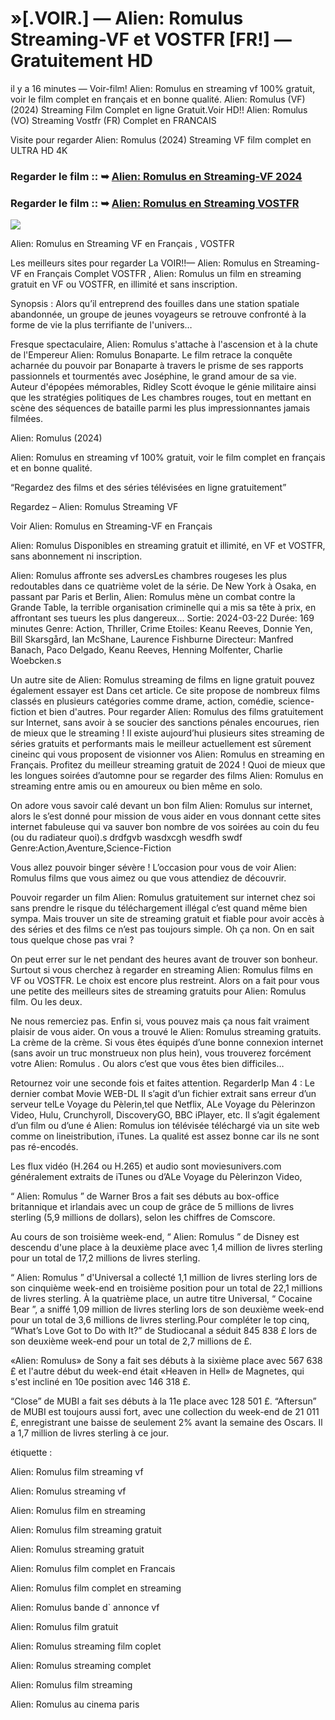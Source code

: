 # »[.VOIR.] — Alien: Romulus Streaming-VF et VOSTFR [FR!] — Gratuitement HD

il y a 16 minutes — Voir-film! Alien: Romulus en streaming vf 100% gratuit, voir le film complet en français et en bonne qualité. Alien: Romulus (VF) (2024) Streaming Film Complet en ligne Gratuit.Voir HD!! Alien: Romulus (VO) Streaming Vostfr (FR) Complet en FRANCAIS

Visite pour regarder Alien: Romulus (2024) Streaming VF film complet en ULTRA HD 4K

### Regarder le film :: ➥ [Alien: Romulus en Streaming-VF 2024](https://t.co/UjXJCMxBgY)

### Regarder le film :: ➥ [Alien: Romulus en Streaming VOSTFR](https://t.co/UjXJCMxBgY)

<p dir="auto"><a href="https://t.co/UjXJCMxBgY" title="720p" rel="nofollow"><img src="https://i.imgur.com/jhNGoEt.gif" style="max-width: 100%;"></a></p>

Alien: Romulus en Streaming VF en Français , VOSTFR

Les meilleurs sites pour regarder La VOIR!!— Alien: Romulus en Streaming-VF en Français Complet VOSTFR , Alien: Romulus un film en streaming gratuit en VF ou VOSTFR, en illimité et sans inscription.

Synopsis : Alors qu’il entreprend des fouilles dans une station spatiale abandonnée, un groupe de jeunes voyageurs se retrouve confronté à la forme de vie la plus terrifiante de l'univers…

Fresque spectaculaire, Alien: Romulus s'attache à l'ascension et à la chute de l'Empereur Alien: Romulus Bonaparte. Le film retrace la conquête acharnée du pouvoir par Bonaparte à travers le prisme de ses rapports passionnels et tourmentés avec Joséphine, le grand amour de sa vie. Auteur d'épopées mémorables, Ridley Scott évoque le génie militaire ainsi que les stratégies politiques de Les chambres rouges, tout en mettant en scène des séquences de bataille parmi les plus impressionnantes jamais filmées.

Alien: Romulus (2024)

Alien: Romulus en streaming vf 100% gratuit, voir le film complet en français et en bonne qualité.

“Regardez des films et des séries télévisées en ligne gratuitement”

Regardez – Alien: Romulus Streaming VF

Voir Alien: Romulus en Streaming-VF en Français

Alien: Romulus Disponibles en streaming gratuit et illimité, en VF et VOSTFR, sans abonnement ni inscription.

Alien: Romulus affronte ses adversLes chambres rougeses les plus redoutables dans ce quatrième volet de la série. De New York à Osaka, en passant par Paris et Berlin, Alien: Romulus mène un combat contre la Grande Table, la terrible organisation criminelle qui a mis sa tête à prix, en affrontant ses tueurs les plus dangereux... Sortie: 2024-03-22 Durée: 169 minutes Genre: Action, Thriller, Crime Etoiles: Keanu Reeves, Donnie Yen, Bill Skarsgård, Ian McShane, Laurence Fishburne Directeur: Manfred Banach, Paco Delgado, Keanu Reeves, Henning Molfenter, Charlie Woebcken.s

Un autre site de Alien: Romulus streaming de films en ligne gratuit pouvez également essayer est Dans cet article. Ce site propose de nombreux films classés en plusieurs catégories comme drame, action, comédie, science-fiction et bien d'autres. Pour regarder Alien: Romulus des films gratuitement sur Internet, sans avoir à se soucier des sanctions pénales encourues, rien de mieux que le streaming ! Il existe aujourd’hui plusieurs sites streaming de séries gratuits et performants mais le meilleur actuellement est sûrement cineinc qui vous proposent de visionner vos Alien: Romulus en streaming en Français. Profitez du meilleur streaming gratuit de 2024 ! Quoi de mieux que les longues soirées d’automne pour se regarder des films Alien: Romulus en streaming entre amis ou en amoureux ou bien même en solo.

On adore vous savoir calé devant un bon film Alien: Romulus sur internet, alors le s’est donné pour mission de vous aider en vous donnant cette sites internet fabuleuse qui va sauver bon nombre de vos soirées au coin du feu (ou du radiateur quoi).s drdfgvb wasdxcgh wesdfh swdf Genre:Action,Aventure,Science-Fiction

Vous allez pouvoir binger sévère ! L’occasion pour vous de voir Alien: Romulus films que vous aimez ou que vous attendiez de découvrir.

Pouvoir regarder un film Alien: Romulus gratuitement sur internet chez soi sans prendre le risque du téléchargement illégal c’est quand même bien sympa. Mais trouver un site de streaming gratuit et fiable pour avoir accès à des séries et des films ce n’est pas toujours simple. Oh ça non. On en sait tous quelque chose pas vrai ?

On peut errer sur le net pendant des heures avant de trouver son bonheur. Surtout si vous cherchez à regarder en streaming Alien: Romulus films en VF ou VOSTFR. Le choix est encore plus restreint. Alors on a fait pour vous une petite des meilleurs sites de streaming gratuits pour Alien: Romulus film. Ou les deux.

Ne nous remerciez pas. Enfin si, vous pouvez mais ça nous fait vraiment plaisir de vous aider. On vous a trouvé le Alien: Romulus streaming gratuits. La crème de la crème. Si vous êtes équipés d’une bonne connexion internet (sans avoir un truc monstrueux non plus hein), vous trouverez forcément votre Alien: Romulus . Ou alors c’est que vous êtes bien difficiles…

Retournez voir une seconde fois et faites attention. RegarderIp Man 4 : Le dernier combat Movie WEB-DL Il s’agit d’un fichier extrait sans erreur d’un serveur telLe Voyage du Pèlerin,tel que Netflix, ALe Voyage du Pèlerinzon Video, Hulu, Crunchyroll, DiscoveryGO, BBC iPlayer, etc. Il s’agit également d’un film ou d’une é Alien: Romulus ion télévisée téléchargé via un site web comme on lineistribution, iTunes. La qualité est assez bonne car ils ne sont pas ré-encodés.

Les flux vidéo (H.264 ou H.265) et audio sont moviesunivers.com généralement extraits de iTunes ou d’ALe Voyage du Pèlerinzon Video,

“ Alien: Romulus ” de Warner Bros a fait ses débuts au box-office britannique et irlandais avec un coup de grâce de 5 millions de livres sterling (5,9 millions de dollars), selon les chiffres de Comscore.

Au cours de son troisième week-end, “ Alien: Romulus ” de Disney est descendu d'une place à la deuxième place avec 1,4 million de livres sterling pour un total de 17,2 millions de livres sterling.

“ Alien: Romulus ” d'Universal a collecté 1,1 million de livres sterling lors de son cinquième week-end en troisième position pour un total de 22,1 millions de livres sterling. À la quatrième place, un autre titre Universal, “ Cocaine Bear ”, a sniffé 1,09 million de livres sterling lors de son deuxième week-end pour un total de 3,6 millions de livres sterling.Pour compléter le top cinq, “What’s Love Got to Do with It?” de Studiocanal a séduit 845 838 £ lors de son deuxième week-end pour un total de 2,7 millions de £.

«Alien: Romulus» de Sony a fait ses débuts à la sixième place avec 567 638 £ et l'autre début du week-end était «Heaven in Hell» de Magnetes, qui s'est incliné en 10e position avec 146 318 £.

“Close” de MUBI a fait ses débuts à la 11e place avec 128 501 £. “Aftersun” de MUBI est toujours aussi fort, avec une collection du week-end de 21 011 £, enregistrant une baisse de seulement 2% avant la semaine des Oscars. Il a 1,7 million de livres sterling à ce jour.

étiquette :

Alien: Romulus film streaming vf

Alien: Romulus streaming vf

Alien: Romulus film en streaming

Alien: Romulus film streaming gratuit

Alien: Romulus streaming gratuit

Alien: Romulus film complet en Francais

Alien: Romulus film complet en streaming

Alien: Romulus bande d` annonce vf

Alien: Romulus film gratuit

Alien: Romulus streaming film coplet

Alien: Romulus streaming complet

Alien: Romulus film streaming

Alien: Romulus au cinema paris
